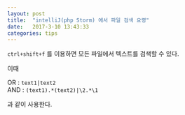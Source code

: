 ```yaml
---
layout: post
title:  "intelliJ(php Storm) 에서 파일 검색 요령"
date:   2017-3-10 13:43:33
categories: tips
---
```


`ctrl+shift+f` 를 이용하면 모든 파일에서 텍스트를 검색할 수 있다.

이때 

OR : `text1|text2`  
AND : `(text1).*(text2)|\2.*\1` 

과 같이 사용한다.
